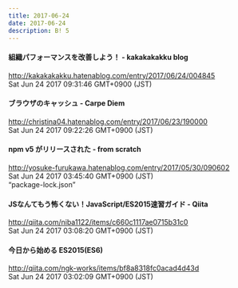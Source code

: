 ```yaml
---
title: 2017-06-24
date: 2017-06-24
description: B! 5
---
```


#### 組織パフォーマンスを改善しよう！ - kakakakakku blog
http://kakakakakku.hatenablog.com/entry/2017/06/24/004845<br>
Sat Jun 24 2017 09:31:46 GMT+0900 (JST)<br>


#### ブラウザのキャッシュ - Carpe Diem
http://christina04.hatenablog.com/entry/2017/06/23/190000<br>
Sat Jun 24 2017 09:22:26 GMT+0900 (JST)<br>


#### npm v5 がリリースされた - from scratch
http://yosuke-furukawa.hatenablog.com/entry/2017/05/30/090602<br>
Sat Jun 24 2017 03:45:40 GMT+0900 (JST)<br>
“package-lock.json”


#### JSなんてもう怖くない！JavaScript/ES2015速習ガイド - Qiita
http://qiita.com/niba1122/items/c660c1117ae0715b31c0<br>
Sat Jun 24 2017 03:08:20 GMT+0900 (JST)<br>


#### 今日から始める ES2015(ES6)
http://qiita.com/ngk-works/items/bf8a8318fc0acad4d43d<br>
Sat Jun 24 2017 03:02:09 GMT+0900 (JST)<br>


